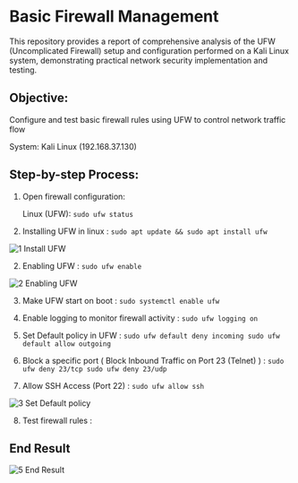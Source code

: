 # Basic Firewall Management

This repository provides a report of comprehensive analysis of the UFW (Uncomplicated Firewall) setup and configuration performed on a Kali Linux system, demonstrating practical network security implementation and testing.

## Objective: 

Configure and test basic firewall rules using UFW to control network traffic flow

System: Kali Linux (192.168.37.130)

## Step-by-step Process:

1. Open firewall configuration:
   
    Linux (UFW): ``` sudo ufw status ```
   
3. Installing UFW in linux : ``` sudo apt update && sudo apt install ufw ```

![1 Install UFW](https://github.com/user-attachments/assets/4a97a449-d01d-41d5-b4af-e5771bd42f45)

2. Enabling UFW : ``` sudo ufw enable ```

![2 Enabling UFW](https://github.com/user-attachments/assets/6398295c-828b-4ffc-bca0-c62d69883aee)

3. Make UFW start on boot : ``` sudo systemctl enable ufw ```

4. Enable logging to monitor firewall activity : ``` sudo ufw logging on ```

5. Set Default policy in UFW : ``` sudo ufw default deny incoming sudo ufw default allow outgoing ```
   
6. Block a specific port ( Block Inbound Traffic on Port 23 (Telnet) ) : ``` sudo ufw deny 23/tcp sudo ufw deny 23/udp ```

7. Allow SSH Access (Port 22) : ``` sudo ufw allow ssh ```
   
![3 Set Default policy](https://github.com/user-attachments/assets/d1841af7-3c88-48da-9f9b-97e7da5d7234)

8. Test firewall rules :
 
## End Result

![5 End Result](https://github.com/user-attachments/assets/c62738ce-4e84-475e-a5f7-1c611728d96a)



